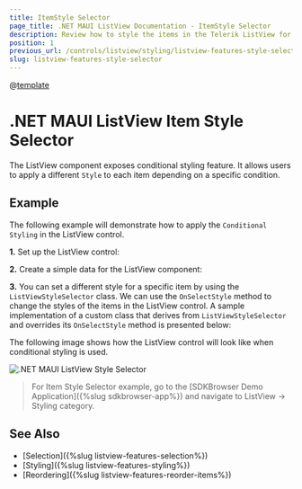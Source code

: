 ```yaml
---
title: ItemStyle Selector
page_title: .NET MAUI ListView Documentation - ItemStyle Selector
description: Review how to style the items in the Telerik ListView for .NET MAUI by using style selector.
position: 1
previous_url: /controls/listview/styling/listview-features-style-selector
slug: listview-features-style-selector
---
```


@[template](/_contentTemplates/common/listview-obsolete.md#listview-obsolete)

# .NET MAUI ListView Item Style Selector

The ListView component exposes conditional styling feature. It allows users to apply a different `Style` to each item depending on a specific condition.

## Example

The following example will demonstrate how to apply the `Conditional Styling` in the ListView control. 

**1.** Set up the ListView control:

<snippet id='listview-styleselector-listview-xaml'/>

**2.** Create a simple data for the ListView component:

<snippet id='listview-styleselector-source'/>

**3.** You can set a different style for a specific item by using the `ListViewStyleSelector` class. We can use the `OnSelectStyle` method to change the styles of the items in the ListView control. A sample implementation of a custom class that derives from `ListViewStyleSelector` and overrides its `OnSelectStyle` method is presented below:

 <snippet id='listview-features-onselectstyle'/>

The following image shows how the ListView control will look like when conditional styling is used.

![.NET MAUI ListView Style Selector](../images/listview-features-style-selector.png "Style Selector")

> For Item Style Selector example, go to the [SDKBrowser Demo Application]({%slug sdkbrowser-app%}) and navigate to ListView -> Styling category.

## See Also

- [Selection]({%slug listview-features-selection%})
- [Styling]({%slug listview-features-styling%})
- [Reordering]({%slug listview-features-reorder-items%})
